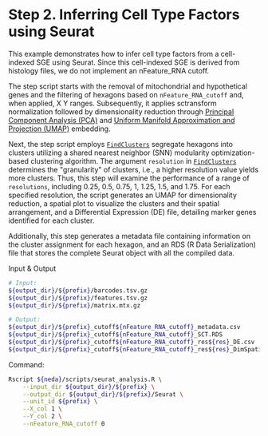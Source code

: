 # Step 2. Inferring Cell Type Factors using Seurat

This example demonstrates how to infer cell type factors from a cell-indexed SGE using Seurat. Since this cell-indexed SGE is derived from histology files, we do not implement an nFeature_RNA cutoff.

The step script starts with the removal of mitochondrial and hypothetical genes and the filtering of hexagons based on `nFeature_RNA_cutoff` and, when applied, X Y ranges. Subsequently, it applies sctransform normalization followed by dimensionality reduction through [Principal Component Analysis (PCA)](https://satijalab.org/seurat/reference/runpca) and [Uniform Manifold Approximation and Projection (UMAP)](https://satijalab.org/seurat/reference/runumap) embedding.

Next, the step script employs [`FindClusters`](https://satijalab.org/seurat/reference/findclusters) segregate hexagons into clusters utilizing a shared nearest neighbor (SNN) modularity optimization-based clustering algorithm. The argument `resolution` in [`FindClusters`](https://satijalab.org/seurat/reference/findclusters) determines the "granularity" of clusters, i.e., a higher resolution value yields more clusters. Thus, this step will examine the performance of a range of `resolutions`, including 0.25, 0.5, 0.75, 1, 1.25, 1.5, and 1.75. For each specified resolution, the script generates an UMAP for dimensionality reduction, a spatial plot to visualize the clusters and their spatial arrangement, and a Differential Expression (DE) file, detailing marker genes identified for each cluster.

Additionally, this step generates a metadata file containing information on the cluster assignment for each hexagon, and an RDS (R Data Serialization) file that stores the complete Seurat object with all the compiled data.

Input & Output
```bash
# Input: 
${output_dir}/${prefix}/barcodes.tsv.gz                                          # the cell-indexed SGE from step1
${output_dir}/${prefix}/features.tsv.gz 
${output_dir}/${prefix}/matrix.mtx.gz

# Output: 
${output_dir}/${prefix}_cutoff${nFeature_RNA_cutoff}_metadata.csv                # a metadata file
${output_dir}/${prefix}_cutoff${nFeature_RNA_cutoff}_SCT.RDS                     # an RDS file
${output_dir}/${prefix}_cutoff${nFeature_RNA_cutoff}_res${res}_DE.csv            # for each resolution (`$res`) including 0.25, 0.5, 0.75, 1, 1.25, 1.5, and 1.75
${output_dir}/${prefix}_cutoff${nFeature_RNA_cutoff}_res${res}_DimSpatial.png    # for each resolution (`$res`) including 0.25, 0.5, 0.75, 1, 1.25, 1.5, and 1.75
```

Command:
```bash
Rscript ${neda}/scripts/seurat_analysis.R \
    --input_dir ${output_dir}/${prefix} \
    --output_dir ${output_dir}/${prefix}/Seurat \
    --unit_id ${prefix} \
    --X_col 1 \
    --Y_col 2 \
    --nFeature_RNA_cutoff 0 
```